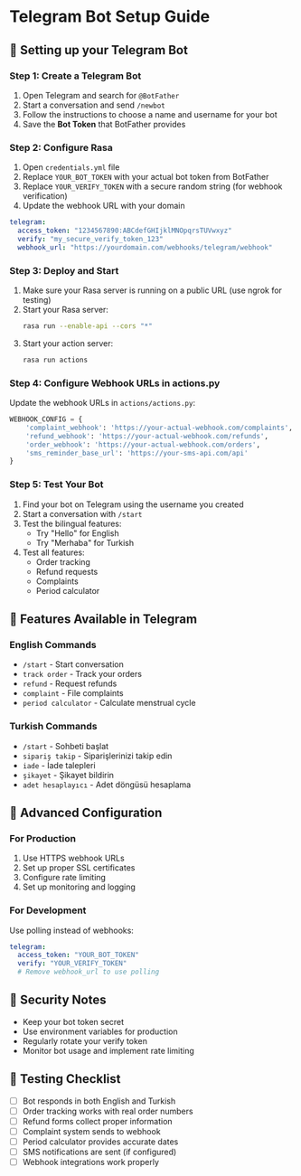 # Telegram Bot Setup Guide

## 🤖 Setting up your Telegram Bot

### Step 1: Create a Telegram Bot
1. Open Telegram and search for `@BotFather`
2. Start a conversation and send `/newbot`
3. Follow the instructions to choose a name and username for your bot
4. Save the **Bot Token** that BotFather provides

### Step 2: Configure Rasa
1. Open `credentials.yml` file
2. Replace `YOUR_BOT_TOKEN` with your actual bot token from BotFather
3. Replace `YOUR_VERIFY_TOKEN` with a secure random string (for webhook verification)
4. Update the webhook URL with your domain

```yaml
telegram:
  access_token: "1234567890:ABCdefGHIjklMNOpqrsTUVwxyz"
  verify: "my_secure_verify_token_123"
  webhook_url: "https://yourdomain.com/webhooks/telegram/webhook"
```

### Step 3: Deploy and Start
1. Make sure your Rasa server is running on a public URL (use ngrok for testing)
2. Start your Rasa server:
   ```bash
   rasa run --enable-api --cors "*"
   ```
3. Start your action server:
   ```bash
   rasa run actions
   ```

### Step 4: Configure Webhook URLs in actions.py
Update the webhook URLs in `actions/actions.py`:

```python
WEBHOOK_CONFIG = {
    'complaint_webhook': 'https://your-actual-webhook.com/complaints',
    'refund_webhook': 'https://your-actual-webhook.com/refunds', 
    'order_webhook': 'https://your-actual-webhook.com/orders',
    'sms_reminder_base_url': 'https://your-sms-api.com/api'
}
```

### Step 5: Test Your Bot
1. Find your bot on Telegram using the username you created
2. Start a conversation with `/start`
3. Test the bilingual features:
   - Try "Hello" for English
   - Try "Merhaba" for Turkish
4. Test all features:
   - Order tracking
   - Refund requests
   - Complaints
   - Period calculator

## 🌟 Features Available in Telegram

### English Commands
- `/start` - Start conversation
- `track order` - Track your orders
- `refund` - Request refunds
- `complaint` - File complaints  
- `period calculator` - Calculate menstrual cycle

### Turkish Commands
- `/start` - Sohbeti başlat
- `sipariş takip` - Siparişlerinizi takip edin
- `iade` - İade talepleri
- `şikayet` - Şikayet bildirin
- `adet hesaplayıcı` - Adet döngüsü hesaplama

## 🔧 Advanced Configuration

### For Production
1. Use HTTPS webhook URLs
2. Set up proper SSL certificates
3. Configure rate limiting
4. Set up monitoring and logging

### For Development  
Use polling instead of webhooks:

```yaml
telegram:
  access_token: "YOUR_BOT_TOKEN"
  verify: "YOUR_VERIFY_TOKEN"
  # Remove webhook_url to use polling
```

## 🚨 Security Notes
- Keep your bot token secret
- Use environment variables for production
- Regularly rotate your verify token
- Monitor bot usage and implement rate limiting

## 📱 Testing Checklist
- [ ] Bot responds in both English and Turkish
- [ ] Order tracking works with real order numbers
- [ ] Refund forms collect proper information
- [ ] Complaint system sends to webhook
- [ ] Period calculator provides accurate dates
- [ ] SMS notifications are sent (if configured)
- [ ] Webhook integrations work properly